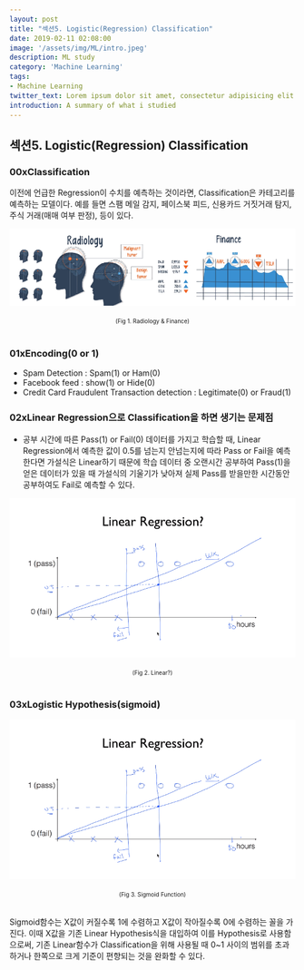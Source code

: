 ```yaml
---
layout: post
title: "섹션5. Logistic(Regression) Classification"
date: 2019-02-11 02:08:00
image: '/assets/img/ML/intro.jpeg'
description: ML study
category: 'Machine Learning'
tags:
- Machine Learning
twitter_text: Lorem ipsum dolor sit amet, consectetur adipisicing elit.
introduction: A summary of what i studied
---
```



## 섹션5. Logistic(Regression) Classification

### 00xClassification
 이전에 언급한 Regression이 수치를 예측하는 것이라면, Classification은 카테고리를 예측하는 모델이다. 예를 들면 스팸 메일 감지, 페이스북 피드, 신용카드 거짓거래 탐지, 주식 거래(매매 여부 판정),  등이 있다.

![problem](/assets/img/ML/section5/fig1.PNG "Radiology")
<center><font size="0.5em">(Fig 1. Radiology & Finance)</font></center><br>

### 01xEncoding(0 or 1)
 - Spam Detection : Spam(1) or Ham(0)
 - Facebook feed : show(1) or Hide(0)
 - Credit Card Fraudulent Transaction detection : Legitimate(0) or Fraud(1)

### 02xLinear Regression으로 Classification을 하면 생기는 문제점

 - 공부 시간에 따른 Pass(1) or Fail(0) 데이터를 가지고 학습할 때, Linear Regression에서 예측한 값이 0.5를 넘는지 안넘는지에 따라 Pass or Fail을 예측한다면 가설식은 Linear하기 때문에 학습 데이터 중 오랜시간 공부하여 Pass(1)을 얻은 데이터가 있을 때 가설식의 기울기가 낮아져 실제 Pass를 받을만한 시간동안 공부하여도 Fail로 예측할 수 있다. 

![problem](/assets/img/ML/section5/fig2.PNG "Linear")
<center><font size="0.5em">(Fig 2. Linear?)</font></center><br>


### 03xLogistic Hypothesis(sigmoid)

![problem](/assets/img/ML/section5/fig3.PNG "Sigmoid Function")
<center><font size="0.5em">(Fig 3. Sigmoid Function)</font></center><br>

Sigmoid함수는 X값이 커질수록 1에 수렴하고 X값이 작아질수록 0에 수렴하는 꼴을 가진다. 이때 X값을 기존 Linear Hypothesis식을 대입하여 이를 Hypothesis로 사용함으로써, 기존 Linear함수가 Classification을 위해 사용될 때 0~1 사이의 범위를 초과하거나 한쪽으로 크게 기준이 편향되는 것을 완화할 수 있다. 
